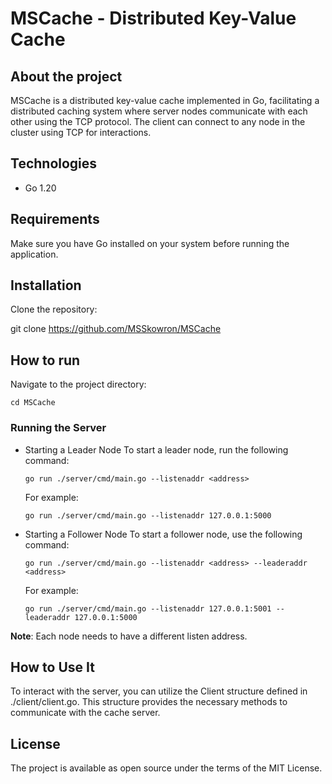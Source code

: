 # MSCache - Distributed Key-Value Cache

## About the project

MSCache is a distributed key-value cache implemented in Go, facilitating a distributed caching system where server nodes communicate with each other using the TCP protocol. The client can connect to any node in the cluster using TCP for interactions.

## Technologies

- Go 1.20

## Requirements

Make sure you have Go installed on your system before running the application.

## Installation

Clone the repository:

git clone <https://github.com/MSSkowron/MSCache>

## How to run

Navigate to the project directory:

```
cd MSCache
```

### Running the Server

- Starting a Leader Node
    To start a leader node, run the following command:

    ```
    go run ./server/cmd/main.go --listenaddr <address>
    ```

    For example:

    ```
    go run ./server/cmd/main.go --listenaddr 127.0.0.1:5000
    ```

- Starting a Follower Node
    To start a follower node, use the following command:

    ```
    go run ./server/cmd/main.go --listenaddr <address> --leaderaddr <address>
    ```

    For example:

    ```
    go run ./server/cmd/main.go --listenaddr 127.0.0.1:5001 --leaderaddr 127.0.0.1:5000
    ```

**Note**: Each node needs to have a different listen address.

## How to Use It

To interact with the server, you can utilize the Client structure defined in ./client/client.go. This structure provides the necessary methods to communicate with the cache server.

## License

The project is available as open source under the terms of the MIT License.
